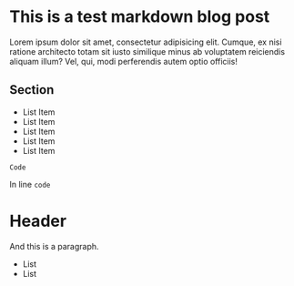 # This is a test markdown blog post

Lorem ipsum dolor sit amet, consectetur adipisicing elit. Cumque, ex nisi ratione architecto totam sit iusto similique minus ab voluptatem reiciendis aliquam illum? Vel, qui, modi perferendis autem optio officiis!

## Section
* List Item
* List Item
* List Item
* List Item
* List Item

```
Code
```

In line `code`

# Header

And this is a paragraph.

- List
- List